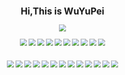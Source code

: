 <div align=center>
  
## Hi,This is WuYuPei

</div>

<div align=center>
<img align=center src="https://avatars.githubusercontent.com/u/73653265?s=40&v=4"></img>
</div>
<br/>

<div align=center>
<img src="https://img.shields.io/badge/计算机专业-20B2AA?style=for-the-badge"></img> 
<img src="https://img.shields.io/badge/工作一年了-20B2AA?style=for-the-badge"></img> 
<img src="https://img.shields.io/badge/本科-20B2AA?style=for-the-badge"></img> 
<img src="https://img.shields.io/badge/啥都感兴趣-20B2AA?style=for-the-badge"></img> 
<img src="https://img.shields.io/badge/技术-20B2AA?style=for-the-badge"></img>
<img src="https://img.shields.io/badge/我很强！-20B2AA?style=for-the-badge"></img>
<img src="https://img.shields.io/badge/做有意义的事情-20B2AA?style=for-the-badge"></img> 
<img src="https://img.shields.io/badge/社恐-20B2AA?style=for-the-badge"></img> 
<img src="https://img.shields.io/badge/求带-20B2AA?style=for-the-badge"></img>
<img src="https://img.shields.io/badge/代码癖好-20B2AA?style=for-the-badge"></img>

  
<br/>
<br/>

<img src="https://img.shields.io/badge/javascript-0000ff?style=for-the-badge"></img> 
<img src="https://img.shields.io/badge/typescript-0000ff?style=for-the-badge"></img> 
<img src="https://img.shields.io/badge/vue-0000ff?style=for-the-badge"></img> 
<img src="https://img.shields.io/badge/react-0000ff?style=for-the-badge"></img>
<img src="https://img.shields.io/badge/vite-0000ff?style=for-the-badge"></img> 
<img src="https://img.shields.io/badge/webpack-0000ff?style=for-the-badge"></img>
<img src="https://img.shields.io/badge/node-0000ff?style=for-the-badge"></img> 
<img src="https://img.shields.io/badge/express-0000ff?style=for-the-badge"></img> 
<img src="https://img.shields.io/badge/nest-0000ff?style=for-the-badge"></img> 
<img src="https://img.shields.io/badge/docker-0000ff?style=for-the-badge"></img> 
<img src="https://img.shields.io/badge/k8s-0000ff?style=for-the-badge"></img>
<img src="https://img.shields.io/badge/liunx-0000ff?style=for-the-badge"></img>
<img src="https://img.shields.io/badge/shell-0000ff?style=for-the-badge"></img>

</div>

